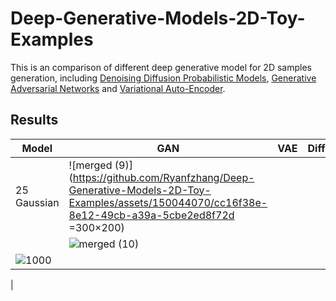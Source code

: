# Deep-Generative-Models-2D-Toy-Examples

This is an comparison of different deep generative model for 2D samples generation, including [Denoising Diffusion Probabilistic Models](https://arxiv.org/abs/2006.11239), [Generative Adversarial Networks](https://arxiv.org/abs/1406.2661) and [Variational Auto-Encoder](https://arxiv.org/pdf/1312.6114.pdf). 

## Results
| Model     | GAN | VAE | Diffusion |
| ----------- | ----------- |----------- |----------- |
| 25 Gaussian      | ![merged (9)](https://github.com/Ryanfzhang/Deep-Generative-Models-2D-Toy-Examples/assets/150044070/cc16f38e-8e12-49cb-a39a-5cbe2ed8f72d =300×200)
     |![merged (10)](https://github.com/Ryanfzhang/Deep-Generative-Models-2D-Toy-Examples/assets/150044070/aee81f41-9875-4b47-8b54-2931701819a5)
|![1000](https://github.com/Ryanfzhang/Deep-Generative-Models-2D-Toy-Examples/assets/150044070/fcce77a2-83d6-474d-8b69-259898d903ea)
|

